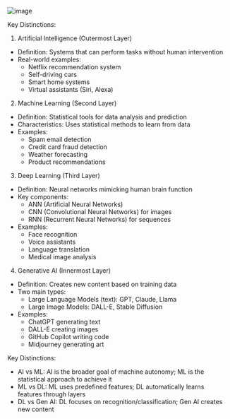 
![image](https://github.com/user-attachments/assets/b0ae5b52-c84a-49e3-9b26-f396f653e6fe)



Key Distinctions:

1. Artificial Intelligence (Outermost Layer)
- Definition: Systems that can perform tasks without human intervention
- Real-world examples:
  - Netflix recommendation system
  - Self-driving cars
  - Smart home systems
  - Virtual assistants (Siri, Alexa)

2. Machine Learning (Second Layer)
- Definition: Statistical tools for data analysis and prediction
- Characteristics: Uses statistical methods to learn from data
- Examples:
  - Spam email detection
  - Credit card fraud detection
  - Weather forecasting
  - Product recommendations

3. Deep Learning (Third Layer)
- Definition: Neural networks mimicking human brain function
- Key components:
  - ANN (Artificial Neural Networks)
  - CNN (Convolutional Neural Networks) for images
  - RNN (Recurrent Neural Networks) for sequences
- Examples:
  - Face recognition
  - Voice assistants
  - Language translation
  - Medical image analysis

4. Generative AI (Innermost Layer)
- Definition: Creates new content based on training data
- Two main types:
  - Large Language Models (text): GPT, Claude, Llama
  - Large Image Models: DALL-E, Stable Diffusion
- Examples:
  - ChatGPT generating text
  - DALL-E creating images
  - GitHub Copilot writing code
  - Midjourney generating art

Key Distinctions:
- AI vs ML: AI is the broader goal of machine autonomy; ML is the statistical approach to achieve it
- ML vs DL: ML uses predefined features; DL automatically learns features through layers
- DL vs Gen AI: DL focuses on recognition/classification; Gen AI creates new content

